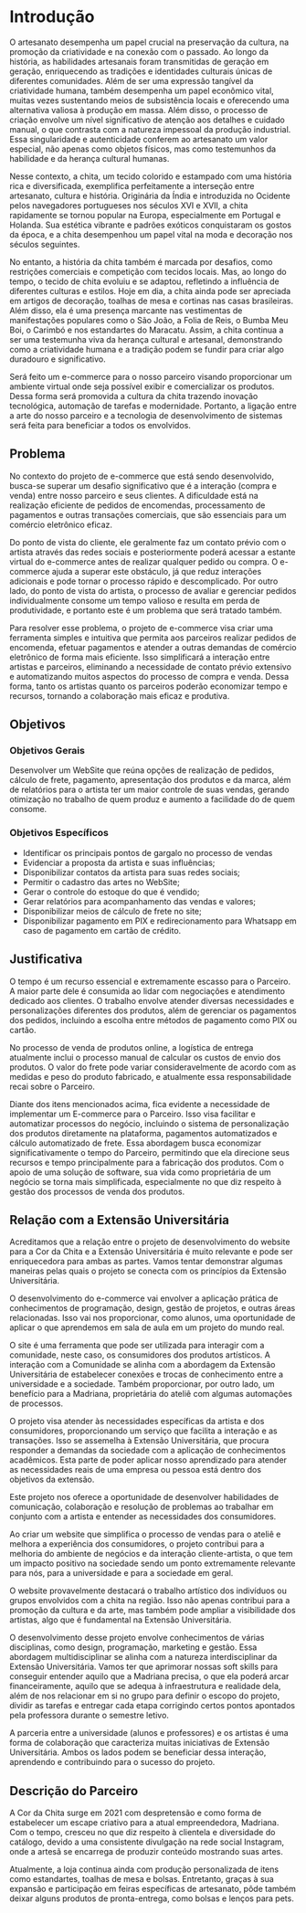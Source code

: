 # Introdução

O artesanato desempenha um papel crucial na preservação da cultura, na promoção da criatividade e na conexão com o passado. Ao longo da história, as habilidades artesanais foram transmitidas de geração em geração, enriquecendo as tradições e identidades culturais únicas de diferentes comunidades. Além de ser uma expressão tangível da criatividade humana, também desempenha um papel econômico vital, muitas vezes sustentando meios de subsistência locais e oferecendo uma alternativa valiosa à produção em massa. Além disso, o processo de criação envolve um nível significativo de atenção aos detalhes e cuidado manual, o que contrasta com a natureza impessoal da produção industrial. Essa singularidade e autenticidade conferem ao artesanato um valor especial, não apenas como objetos físicos, mas como testemunhos da habilidade e da herança cultural humanas.

Nesse contexto, a chita, um tecido colorido e estampado com uma história rica e diversificada, exemplifica perfeitamente a interseção entre artesanato, cultura e história. Originária da Índia e introduzida no Ocidente pelos navegadores portugueses nos séculos XVI e XVII, a chita rapidamente se tornou popular na Europa, especialmente em Portugal e Holanda. Sua estética vibrante e padrões exóticos conquistaram os gostos da época, e a chita desempenhou um papel vital na moda e decoração nos séculos seguintes.

No entanto, a história da chita também é marcada por desafios, como restrições comerciais e competição com tecidos locais. Mas, ao longo do tempo, o tecido de chita evoluiu e se adaptou, refletindo a influência de diferentes culturas e estilos. Hoje em dia, a chita ainda pode ser apreciada em artigos de decoração, toalhas de mesa e cortinas nas casas brasileiras. Além disso, ela é uma presença marcante nas vestimentas de manifestações populares como o São João, a Folia de Reis, o Bumba Meu Boi, o Carimbó e nos estandartes do Maracatu. Assim, a chita continua a ser uma testemunha viva da herança cultural e artesanal, demonstrando como a criatividade humana e a tradição podem se fundir para criar algo duradouro e significativo.

Será feito um e-commerce para o nosso parceiro visando proporcionar um ambiente virtual onde seja possível exibir e comercializar os produtos. Dessa forma será promovida a cultura da chita trazendo inovação tecnológica, automação de tarefas e modernidade. Portanto, a ligação entre a arte do nosso parceiro e a tecnologia de desenvolvimento de sistemas será feita para beneficiar a todos os envolvidos.
  

## Problema

No contexto do projeto de e-commerce que está sendo desenvolvido, busca-se superar um desafio significativo que é a interação (compra e venda) entre nosso parceiro e seus clientes.
A dificuldade está na realização eficiente de pedidos de encomendas, processamento de pagamentos e outras transações comerciais, que são essenciais para um comércio eletrônico eficaz.

Do ponto de vista do cliente, ele geralmente faz um contato prévio com o artista através das redes sociais e posteriormente poderá acessar a estante virtual do e-commerce antes de realizar qualquer pedido ou compra. O e-commerce ajuda a superar este obstáculo, já que reduz interações adicionais e pode tornar o processo rápido e descomplicado. Por outro lado, do ponto de vista do artista, o processo de avaliar e gerenciar pedidos individualmente consome um tempo valioso e resulta em perda de produtividade, e portanto este é um problema que será tratado também.

Para resolver esse problema, o projeto de e-commerce visa criar uma ferramenta simples e intuitiva que permita aos parceiros realizar pedidos de encomenda, efetuar pagamentos e atender a outras demandas de comércio eletrônico de forma mais eficiente. Isso simplificará a interação entre artistas e parceiros, eliminando a necessidade de contato prévio extensivo e automatizando muitos aspectos do processo de compra e venda. Dessa forma, tanto os artistas quanto os parceiros poderão economizar tempo e recursos, tornando a colaboração mais eficaz e produtiva.


## Objetivos
### Objetivos Gerais

Desenvolver um WebSite que reúna opções de realização de pedidos, cálculo de frete, pagamento, apresentação dos produtos e da marca, além de relatórios para o artista ter um maior controle de suas vendas, gerando otimização no trabalho de quem produz e aumento a facilidade do de quem consome. 

### Objetivos Específicos
- Identificar os principais pontos de gargalo no processo de vendas 
- Evidenciar a proposta da artista e suas influências;
- Disponibilizar contatos da artista para suas redes sociais;
- Permitir o cadastro das artes no WebSite; 
- Gerar o controle do estoque do que é vendido; 
- Gerar relatórios para acompanhamento das vendas e valores;
- Disponibilizar meios de cálculo de frete no site; 
- Disponibilizar pagamento em PIX e redirecionamento para Whatsapp em caso de pagamento em cartão de crédito.
 
## Justificativa

O tempo é um recurso essencial e extremamente escasso para o Parceiro. A maior parte dele é consumida ao lidar com negociações e atendimento dedicado aos clientes. O trabalho envolve atender diversas necessidades e personalizações diferentes dos produtos, além de gerenciar os pagamentos dos pedidos, incluindo a escolha entre métodos de pagamento como PIX ou cartão.

No processo de venda de produtos online, a logística de entrega atualmente inclui o processo manual de calcular os custos de envio dos produtos. O valor do frete pode variar consideravelmente de acordo com as medidas e peso do produto fabricado, e atualmente essa responsabilidade recai sobre o Parceiro.

Diante dos itens mencionados acima, fica evidente a necessidade de implementar um E-commerce para o Parceiro. Isso visa facilitar e automatizar processos do negócio, incluindo o sistema de personalização dos produtos diretamente na plataforma, pagamentos automatizados e cálculo automatizado de frete. Essa abordagem busca economizar significativamente o tempo do Parceiro, permitindo que ela direcione seus recursos e tempo principalmente para a fabricação dos produtos. Com o apoio de uma solução de software, sua vida como proprietária de um negócio se torna mais simplificada, especialmente no que diz respeito à gestão dos processos de venda dos produtos.
 

## Relação com a Extensão Universitária

Acreditamos que a relação entre o projeto de desenvolvimento do website para a Cor da Chita e a Extensão Universitária é muito relevante e pode ser enriquecedora para ambas as partes. Vamos tentar demonstrar algumas maneiras pelas quais o projeto se conecta com os princípios da Extensão Universitária. 

O desenvolvimento do e-commerce vai envolver a aplicação prática de conhecimentos de programação, design, gestão de projetos, e outras áreas relacionadas. Isso vai nos proporcionar, como alunos, uma oportunidade de aplicar o que aprendemos em sala de aula em um projeto do mundo real. 

O site é uma ferramenta que pode ser utilizada para interagir com a comunidade, neste caso, os consumidores dos produtos artísticos. A interação com a Comunidade se alinha com a abordagem da Extensão Universitária de estabelecer conexões e trocas de conhecimento entre a universidade e a sociedade. Também proporcionar, por outro lado, um benefício para a Madriana, proprietária do ateliê com algumas automações de processos. 

O projeto visa atender às necessidades específicas da artista e dos consumidores, proporcionando um serviço que facilita a interação e as transações. Isso se assemelha à Extensão Universitária, que procura responder a demandas da sociedade com a aplicação de conhecimentos acadêmicos. Esta parte de poder aplicar nosso aprendizado para atender as necessidades reais de uma empresa ou pessoa está dentro dos objetivos da extensão. 

Este projeto nos oferece a oportunidade de desenvolver habilidades de comunicação, colaboração e resolução de problemas ao trabalhar em conjunto com a artista e entender as necessidades dos consumidores. 

Ao criar um website que simplifica o processo de vendas para o ateliê e melhora a experiência dos consumidores, o projeto contribui para a melhoria do ambiente de negócios e da interação cliente-artista, o que tem um impacto positivo na sociedade sendo um ponto extremamente relevante para nós, para a universidade e para a sociedade em geral. 

O website provavelmente destacará o trabalho artístico dos indivíduos ou grupos envolvidos com a chita na região. Isso não apenas contribui para a promoção da cultura e da arte, mas também pode ampliar a visibilidade dos artistas, algo que é fundamental na Extensão Universitária.  

O desenvolvimento desse projeto envolve conhecimentos de várias disciplinas, como design, programação, marketing e gestão. Essa abordagem multidisciplinar se alinha com a natureza interdisciplinar da Extensão Universitária. Vamos ter que aprimorar nossas soft skills para conseguir entender aquilo que a Madriana precisa, o que ela poderá arcar financeiramente, aquilo que se adequa à infraestrutura e realidade dela, além de nos relacionar em si no grupo para definir o escopo do projeto, dividir as tarefas e entregar cada etapa corrigindo certos pontos apontados pela professora durante o semestre letivo. 

A parceria entre a universidade (alunos e professores) e os artistas é uma forma de colaboração que caracteriza muitas iniciativas de Extensão Universitária. Ambos os lados podem se beneficiar dessa interação, aprendendo e contribuindo para o sucesso do projeto. 

## Descrição do Parceiro

A Cor da Chita surge em 2021 com despretensão e como forma de estabelecer um escape criativo para a atual empreendedora, Madriana. Com o tempo, cresceu no que diz respeito à clientela e diversidade do catálogo, devido a uma consistente divulgação na rede social Instagram, onde a artesã se encarrega de produzir conteúdo mostrando suas artes. 

Atualmente, a loja continua ainda com produção personalizada de itens como estandartes, toalhas de mesa e bolsas. Entretanto, graças à sua expansão e participação em feiras específicas de artesanato, pôde também deixar alguns produtos de pronta-entrega, como bolsas e lenços para pets.  
